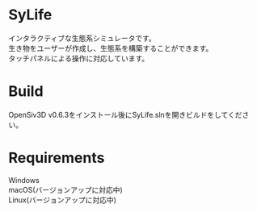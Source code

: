 # SyLife
インタラクティブな生態系シミュレータです。  
生き物をユーザーが作成し、生態系を構築することができます。  
タッチパネルによる操作に対応しています。  

# Build
OpenSiv3D v0.6.3をインストール後にSyLife.slnを開きビルドをしてください。  

# Requirements
Windows  
macOS(バージョンアップに対応中)  
Linux(バージョンアップに対応中)  
